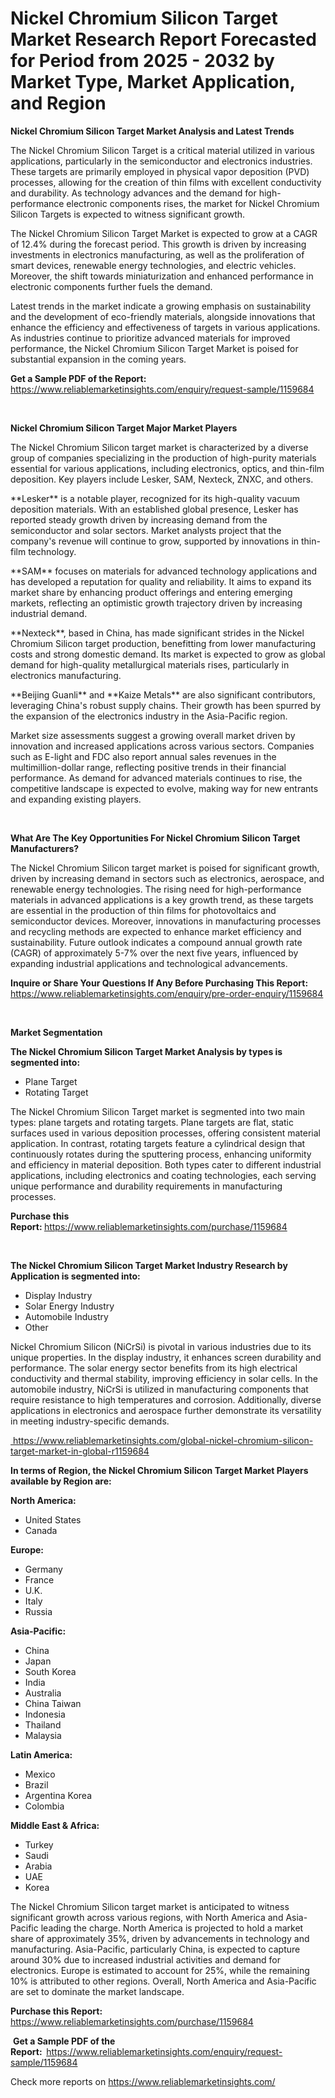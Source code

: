 <p><h1>Nickel Chromium Silicon Target Market Research Report Forecasted for Period from 2025 -  2032 by Market Type, Market Application, and Region</h1></p><p><strong>Nickel Chromium Silicon Target Market Analysis and Latest Trends</strong></p>
<p><p>The Nickel Chromium Silicon Target is a critical material utilized in various applications, particularly in the semiconductor and electronics industries. These targets are primarily employed in physical vapor deposition (PVD) processes, allowing for the creation of thin films with excellent conductivity and durability. As technology advances and the demand for high-performance electronic components rises, the market for Nickel Chromium Silicon Targets is expected to witness significant growth. </p><p>The Nickel Chromium Silicon Target Market is expected to grow at a CAGR of 12.4% during the forecast period. This growth is driven by increasing investments in electronics manufacturing, as well as the proliferation of smart devices, renewable energy technologies, and electric vehicles. Moreover, the shift towards miniaturization and enhanced performance in electronic components further fuels the demand. </p><p>Latest trends in the market indicate a growing emphasis on sustainability and the development of eco-friendly materials, alongside innovations that enhance the efficiency and effectiveness of targets in various applications. As industries continue to prioritize advanced materials for improved performance, the Nickel Chromium Silicon Target Market is poised for substantial expansion in the coming years.</p></p>
<p><strong>Get a Sample PDF of the Report:&nbsp;</strong> <a href="https://www.reliablemarketinsights.com/enquiry/request-sample/1159684?utm_campaign=3015&utm_medium=2&utm_source=Github&utm_content=ia&utm_term=22032025&utm_id=nickel-chromium-silicon-target">https://www.reliablemarketinsights.com/enquiry/request-sample/1159684</a></p>
<p>&nbsp;</p>
<p><strong>Nickel Chromium Silicon Target Major Market Players</strong></p>
<p><p>The Nickel Chromium Silicon target market is characterized by a diverse group of companies specializing in the production of high-purity materials essential for various applications, including electronics, optics, and thin-film deposition. Key players include Lesker, SAM, Nexteck, ZNXC, and others.</p><p>**Lesker** is a notable player, recognized for its high-quality vacuum deposition materials. With an established global presence, Lesker has reported steady growth driven by increasing demand from the semiconductor and solar sectors. Market analysts project that the company's revenue will continue to grow, supported by innovations in thin-film technology.</p><p>**SAM** focuses on materials for advanced technology applications and has developed a reputation for quality and reliability. It aims to expand its market share by enhancing product offerings and entering emerging markets, reflecting an optimistic growth trajectory driven by increasing industrial demand.</p><p>**Nexteck**, based in China, has made significant strides in the Nickel Chromium Silicon target production, benefitting from lower manufacturing costs and strong domestic demand. Its market is expected to grow as global demand for high-quality metallurgical materials rises, particularly in electronics manufacturing.</p><p>**Beijing Guanli** and **Kaize Metals** are also significant contributors, leveraging China's robust supply chains. Their growth has been spurred by the expansion of the electronics industry in the Asia-Pacific region.</p><p>Market size assessments suggest a growing overall market driven by innovation and increased applications across various sectors. Companies such as E-light and FDC also report annual sales revenues in the multimillion-dollar range, reflecting positive trends in their financial performance. As demand for advanced materials continues to rise, the competitive landscape is expected to evolve, making way for new entrants and expanding existing players.</p></p>
<p>&nbsp;</p>
<p><strong>What Are The Key Opportunities For Nickel Chromium Silicon Target Manufacturers?</strong></p>
<p><p>The Nickel Chromium Silicon target market is poised for significant growth, driven by increasing demand in sectors such as electronics, aerospace, and renewable energy technologies. The rising need for high-performance materials in advanced applications is a key growth trend, as these targets are essential in the production of thin films for photovoltaics and semiconductor devices. Moreover, innovations in manufacturing processes and recycling methods are expected to enhance market efficiency and sustainability. Future outlook indicates a compound annual growth rate (CAGR) of approximately 5-7% over the next five years, influenced by expanding industrial applications and technological advancements.</p></p>
<p><strong>Inquire or Share Your Questions If Any Before Purchasing This Report:</strong> <a href="https://www.reliablemarketinsights.com/enquiry/pre-order-enquiry/1159684?utm_campaign=3015&utm_medium=2&utm_source=Github&utm_content=ia&utm_term=22032025&utm_id=nickel-chromium-silicon-target">https://www.reliablemarketinsights.com/enquiry/pre-order-enquiry/1159684</a></p>
<p>&nbsp;</p>
<p><strong>Market Segmentation</strong></p>
<p><strong>The Nickel Chromium Silicon Target Market Analysis by types is segmented into:</strong></p>
<p><ul><li>Plane Target</li><li>Rotating Target</li></ul></p>
<p><p>The Nickel Chromium Silicon Target market is segmented into two main types: plane targets and rotating targets. Plane targets are flat, static surfaces used in various deposition processes, offering consistent material application. In contrast, rotating targets feature a cylindrical design that continuously rotates during the sputtering process, enhancing uniformity and efficiency in material deposition. Both types cater to different industrial applications, including electronics and coating technologies, each serving unique performance and durability requirements in manufacturing processes.</p></p>
<p><strong>Purchase this Report:&nbsp;</strong><a href="https://www.reliablemarketinsights.com/purchase/1159684?utm_campaign=3015&utm_medium=2&utm_source=Github&utm_content=ia&utm_term=22032025&utm_id=nickel-chromium-silicon-target">https://www.reliablemarketinsights.com/purchase/1159684</a></p>
<p>&nbsp;</p>
<p><strong>The Nickel Chromium Silicon Target Market Industry Research by Application is segmented into:</strong></p>
<p><ul><li>Display Industry</li><li>Solar Energy Industry</li><li>Automobile Industry</li><li>Other</li></ul></p>
<p><p>Nickel Chromium Silicon (NiCrSi) is pivotal in various industries due to its unique properties. In the display industry, it enhances screen durability and performance. The solar energy sector benefits from its high electrical conductivity and thermal stability, improving efficiency in solar cells. In the automobile industry, NiCrSi is utilized in manufacturing components that require resistance to high temperatures and corrosion. Additionally, diverse applications in electronics and aerospace further demonstrate its versatility in meeting industry-specific demands.</p></p>
<p><a href="https://www.reliablemarketinsights.com/global-nickel-chromium-silicon-target-market-in-global-r1159684?utm_campaign=3015&utm_medium=2&utm_source=Github&utm_content=ia&utm_term=22032025&utm_id=nickel-chromium-silicon-target">&nbsp;https://www.reliablemarketinsights.com/global-nickel-chromium-silicon-target-market-in-global-r1159684</a></p>
<p><strong>In terms of Region, the Nickel Chromium Silicon Target Market Players available by Region are:</strong></p>
<p>
    <p> <strong> North America: </strong>
        <ul>
            <li>United States</li>
            <li>Canada</li>
        </ul>
        </p> 
    <p> <strong> Europe: </strong>
        <ul>
            <li>Germany</li>
            <li>France</li>
            <li>U.K.</li>
            <li>Italy</li>
            <li>Russia</li>
        </ul>
        </p> 
    <p> <strong> Asia-Pacific: </strong>
        <ul>
            <li>China</li>
            <li>Japan</li>
            <li>South Korea</li>
            <li>India</li>
            <li>Australia</li>
            <li>China Taiwan</li>
            <li>Indonesia</li>
            <li>Thailand</li>
            <li>Malaysia</li>
        </ul>
        </p> 
    <p> <strong> Latin America: </strong>
        <ul>
            <li>Mexico</li>
            <li>Brazil</li>
            <li>Argentina Korea</li>
            <li>Colombia</li>
        </ul>
        </p> 
    <p> <strong> Middle East & Africa: </strong>
        <ul>
            <li>Turkey</li>
            <li>Saudi</li>
            <li>Arabia</li>
            <li>UAE</li>
            <li>Korea</li>
        </ul>
    </p>
    </p>
<p><p>The Nickel Chromium Silicon target market is anticipated to witness significant growth across various regions, with North America and Asia-Pacific leading the charge. North America is projected to hold a market share of approximately 35%, driven by advancements in technology and manufacturing. Asia-Pacific, particularly China, is expected to capture around 30% due to increased industrial activities and demand for electronics. Europe is estimated to account for 25%, while the remaining 10% is attributed to other regions. Overall, North America and Asia-Pacific are set to dominate the market landscape.</p></p>
<p><strong>Purchase this Report: </strong><a href="https://www.reliablemarketinsights.com/purchase/1159684?utm_campaign=3015&utm_medium=2&utm_source=Github&utm_content=ia&utm_term=22032025&utm_id=nickel-chromium-silicon-target">https://www.reliablemarketinsights.com/purchase/1159684</a></p>
<p>&nbsp;<strong>Get a Sample PDF of the Report:&nbsp;&nbsp;</strong><a href="https://www.reliablemarketinsights.com/enquiry/request-sample/1159684?utm_campaign=3015&utm_medium=2&utm_source=Github&utm_content=ia&utm_term=22032025&utm_id=nickel-chromium-silicon-target">https://www.reliablemarketinsights.com/enquiry/request-sample/1159684</a></p>
<p><strong></strong></p>
<p>Check more reports on <a href="https://www.reliablemarketinsights.com/?utm_campaign=3015&utm_medium=2&utm_source=Github&utm_content=ia&utm_term=22032025&utm_id=nickel-chromium-silicon-target">https://www.reliablemarketinsights.com/</a></p>